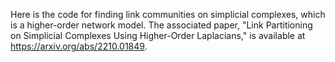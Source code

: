 Here is the code for finding link communities on simplicial complexes, which is a higher-order network model.
The associated paper, "Link Partitioning on Simplicial Complexes Using Higher-Order Laplacians," is available at https://arxiv.org/abs/2210.01849.
